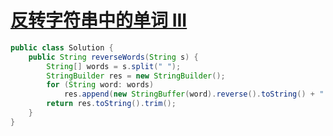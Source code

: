 # [反转字符串中的单词 III](https://leetcode-cn.com/problems/reverse-words-in-a-string-iii/)

```java
public class Solution {
    public String reverseWords(String s) {
        String[] words = s.split(" ");
        StringBuilder res = new StringBuilder();
        for (String word: words)
            res.append(new StringBuffer(word).reverse().toString() + " ");
        return res.toString().trim();
    }
}
```

